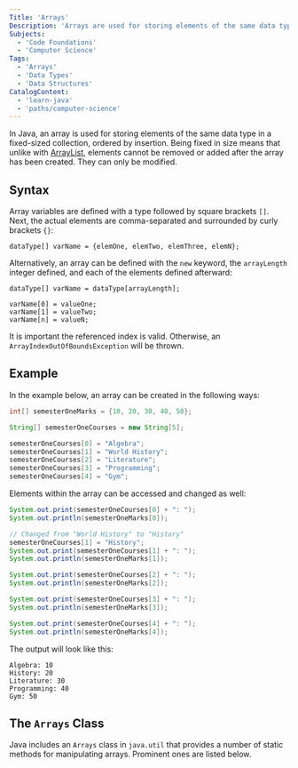 ```yaml
---
Title: 'Arrays'
Description: 'Arrays are used for storing elements of the same data type in a fixed-sized collection, ordered by insertion.'
Subjects:
  - 'Code Foundations'
  - 'Computer Science'
Tags:
  - 'Arrays'
  - 'Data Types'
  - 'Data Structures'
CatalogContent:
  - 'learn-java'
  - 'paths/computer-science'
---
```


In Java, an array is used for storing elements of the same data type in a fixed-sized collection, ordered by insertion. Being fixed in size means that unlike with [ArrayList](https://www.codecademy.com/resources/docs/java/array-list), elements cannot be removed or added after the array has been created. They can only be modified.

## Syntax

Array variables are defined with a type followed by square brackets `[]`. Next, the actual elements are comma-separated and surrounded by curly brackets `{}`:

```pseudo
dataType[] varName = {elemOne, elemTwo, elemThree, elemN};
```

Alternatively, an array can be defined with the `new` keyword, the `arrayLength` integer defined, and each of the elements defined afterward:

```pseudo
dataType[] varName = dataType[arrayLength];

varName[0] = valueOne;
varName[1] = valueTwo;
varName[n] = valueN;
```

It is important the referenced index is valid. Otherwise, an `ArrayIndexOutOfBoundsException` will be thrown.

## Example

In the example below, an array can be created in the following ways:

```java
int[] semesterOneMarks = {10, 20, 30, 40, 50};

String[] semesterOneCourses = new String[5];

semesterOneCourses[0] = "Algebra";
semesterOneCourses[1] = "World History";
semesterOneCourses[2] = "Literature";
semesterOneCourses[3] = "Programming";
semesterOneCourses[4] = "Gym";
```

Elements within the array can be accessed and changed as well:

```java
System.out.print(semesterOneCourses[0] + ": ");
System.out.println(semesterOneMarks[0]);

// Changed from "World History" to "History"
semesterOneCourses[1] = "History";
System.out.print(semesterOneCourses[1] + ": ");
System.out.println(semesterOneMarks[1]);

System.out.print(semesterOneCourses[2] + ": ");
System.out.println(semesterOneMarks[2]);

System.out.print(semesterOneCourses[3] + ": ");
System.out.println(semesterOneMarks[3]);

System.out.print(semesterOneCourses[4] + ": ");
System.out.println(semesterOneMarks[4]);
```

The output will look like this:

```shell
Algebra: 10
History: 20
Literature: 30
Programming: 40
Gym: 50
```

## The `Arrays` Class

Java includes an `Arrays` class in `java.util` that provides a number of static methods for manipulating arrays. Prominent ones are listed below.
